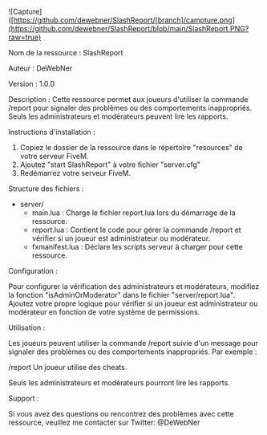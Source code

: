 ![Capture]([https://github.com/dewebner/SlashReport/[branch]/campture.png](https://github.com/dewebner/SlashReport/blob/main/SlashReport.PNG?raw=true)

Nom de la ressource : SlashReport

Auteur : DeWebNer

Version : 1.0.0

Description : Cette ressource permet aux joueurs d'utiliser la commande /report 
pour signaler des problèmes ou des comportements inappropriés. 
Seuls les administrateurs et modérateurs peuvent lire les rapports.

Instructions d'installation :

1. Copiez le dossier de la ressource dans le répertoire "resources" de votre serveur FiveM.
2. Ajoutez "start SlashReport" à votre fichier "server.cfg" 
3. Redémarrez votre serveur FiveM.

Structure des fichiers :

- server/
    - main.lua : Charge le fichier report.lua lors du démarrage de la ressource.
    - report.lua : Contient le code pour gérer la commande /report et vérifier si un joueur est administrateur ou modérateur.
    - fxmanifest.lua : Déclare les scripts serveur à charger pour cette ressource.

Configuration :

Pour configurer la vérification des administrateurs et modérateurs, modifiez la fonction "isAdminOrModerator" dans le fichier "server/report.lua". Ajoutez votre propre logique pour vérifier si un joueur est administrateur ou modérateur en fonction de votre système de permissions.

Utilisation :

Les joueurs peuvent utiliser la commande /report suivie d'un message pour signaler des problèmes ou des comportements inappropriés. Par exemple :

/report Un joueur utilise des cheats.

Seuls les administrateurs et modérateurs pourront lire les rapports.

Support :

Si vous avez des questions ou rencontrez des problèmes avec cette ressource, veuillez me contacter sur Twitter: @DeWebNer

